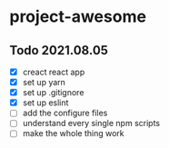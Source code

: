 # project-awesome

## Todo 2021.08.05
- [X] creact react app
- [X] set up yarn
- [X] set up .gitignore
- [X] set up eslint
- [ ] add the configure files
- [ ] understand every single npm scripts
- [ ] make the whole thing work
